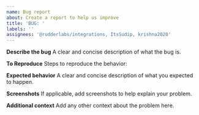 ```yaml
---
name: Bug report
about: Create a report to help us improve
title: 'BUG: '
labels: ''
assignees: '@rudderlabs/integrations, ItsSudip, krishna2020'
---
```


**Describe the bug**
A clear and concise description of what the bug is.

**To Reproduce**
Steps to reproduce the behavior:

**Expected behavior**
A clear and concise description of what you expected to happen.

**Screenshots**
If applicable, add screenshots to help explain your problem.

**Additional context**
Add any other context about the problem here.

